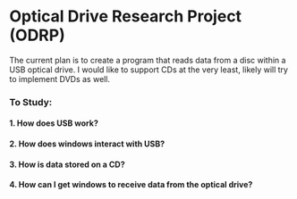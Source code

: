 # Optical Drive Research Project (ODRP)

The current plan is to create a program that reads data from a disc within a USB optical drive.
I would like to support CDs at the very least, likely will try to implement DVDs as well.

### To Study:

#### 1. How does USB work?
#### 2. How does windows interact with USB?
#### 3. How is data stored on a CD?
#### 4. How can I get windows to receive data from the optical drive?